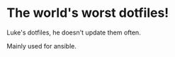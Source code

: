 # The world's worst dotfiles!

Luke's dotfiles, he doesn't update them often.

Mainly used for ansible.
